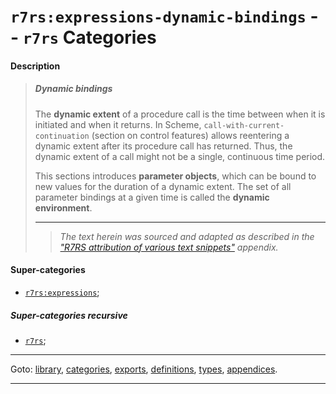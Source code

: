 

<a id='category__r7rs__r7rs_3a_expressions-dynamic-bindings'></a>

# `r7rs:expressions-dynamic-bindings` -- `r7rs` Categories


<a id='category__r7rs__r7rs_3a_expressions-dynamic-bindings__description'></a>

#### Description

> ##### Dynamic bindings
> 
> The __dynamic extent__ of a procedure call is the time between
> when it is initiated and when it returns.  In Scheme,
> `call-with-current-continuation` (section on control features) allows
> reentering a dynamic extent after its procedure call has returned.
> Thus, the dynamic extent of a call might not be a single, continuous time
> period.
> 
> This sections introduces __parameter objects__, which can be
> bound to new values for the duration of a dynamic extent.  The set of
> all parameter bindings at a given time is called the
> __dynamic environment__.
> 
> 
> ----
> > *The text herein was sourced and adapted as described in the ["R7RS attribution of various text snippets"](../../r7rs/appendices/attribution.md#appendix__r7rs__attribution) appendix.*


<a id='category__r7rs__r7rs_3a_expressions-dynamic-bindings__super-categories'></a>

#### Super-categories

 * [`r7rs:expressions`](../../r7rs/categories/r7rs_3a_expressions.md#category__r7rs__r7rs_3a_expressions);


<a id='category__r7rs__r7rs_3a_expressions-dynamic-bindings__super-categories-recursive'></a>

##### Super-categories recursive

 * [`r7rs`](../../r7rs/categories/r7rs.md#category__r7rs__r7rs);

----

Goto: [library](../../r7rs/_index.md#library__r7rs), [categories](../../r7rs/categories/_index.md#toc__r7rs__categories), [exports](../../r7rs/exports/_index.md#toc__r7rs__exports), [definitions](../../r7rs/definitions/_index.md#toc__r7rs__definitions), [types](../../r7rs/types/_index.md#toc__r7rs__types), [appendices](../../r7rs/appendices/_index.md#toc__r7rs__appendices).

----

